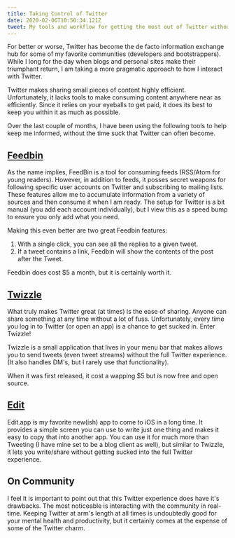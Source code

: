 ```yaml
---
title: Taking Control of Twitter
date: 2020-02-06T10:50:34.121Z
tweet: My tools and workflow for getting the most out of Twitter without the time suck.
---
```


For better or worse, Twitter has become the de facto information exchange hub for some of my favorite communities (developers and bootstrappers). While I long for the day when blogs and personal sites make their triumphant return, I am taking a more pragmatic approach to how I interact with Twitter.

Twitter makes sharing small pieces of content highly efficient. Unfortunately, it lacks tools to make consuming content anywhere near as efficiently. Since it relies on your eyeballs to get paid, it does its best to keep you within it as much as possible.

Over the last couple of months, I have been using the following tools to help keep me informed, without the time suck that Twitter can often become.

## [Feedbin](https://feedbin.com/)

As the name implies, FeedBin is a tool for consuming feeds (RSS/Atom for young readers). However, in addition to feeds, it posses secret weapons for following specific user accounts on Twitter and subscribing to mailing lists. These features allow me to accumulate information from a variety of sources and then consume it when I am ready. The setup for Twitter is a bit manual (you add each account individually), but I view this as a speed bump to ensure you only add what you need.

Making this even better are two great Feedbin features:

1. With a single click, you can see all the replies to a given tweet.
2. If a tweet contains a link, Feedbin will show the contents of the post after the Tweet.

Feedbin does cost \$5 a month, but it is certainly worth it.

## [Twizzle](https://github.com/kitze/Twizzle)

What truly makes Twitter great (at times) is the ease of sharing. Anyone can share something at any time without a lot of fuss. Unfortunately, every time you log in to Twitter (or open an app) is a chance to get sucked in. Enter Twizzle!

Twizzle is a small application that lives in your menu bar that makes allows you to send tweets (even tweet streams) without the full Twitter experience. (It also handles DM's, but I rarely use that functionality).

When it was first released, it cost a wapping \$5 but is now free and open source.

## [Edit](https://apps.apple.com/us/app/edit-a-single-page-scratchpad/id1231744746)

Edit.app is my favorite new(ish) app to come to iOS in a long time. It provides a simple screen you can use to write just one thing and makes it easy to copy that into another app. You can use it for much more than Tweeting (I have mine set to be a blog client as well), but similar to Twizzle, it lets you write/share without getting sucked into the full Twitter experience.

## On Community

I feel it is important to point out that this Twitter experience does have it's drawbacks. The most noticeable is interacting with the community in real-time. Keeping Twitter at arm's length at all times is undoubtedly good for your mental health and productivity, but it certainly comes at the expense of some of the Twitter charm.
